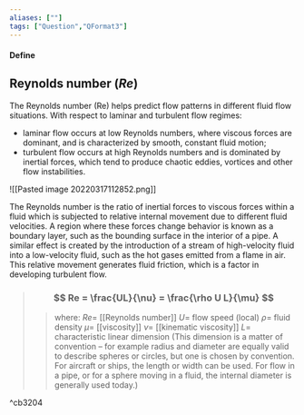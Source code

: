 ```yaml
---
aliases: [""]
tags: ["Question","QFormat3"]
---
```


#### Define
## Reynolds number ($Re$)
The Reynolds number (Re) helps predict flow patterns in different fluid flow situations. With respect to laminar and turbulent flow regimes:
- laminar flow occurs at low Reynolds numbers, where viscous forces are dominant, and is characterized by smooth, constant fluid motion;
- turbulent flow occurs at high Reynolds numbers and is dominated by inertial forces, which tend to produce chaotic eddies, vortices and other flow instabilities.

![[Pasted image 20220317112852.png]]

The Reynolds number is the ratio of inertial forces to viscous forces within a fluid which is subjected to relative internal movement due to different fluid velocities. A region where these forces change behavior is known as a boundary layer, such as the bounding surface in the interior of a pipe. A similar effect is created by the introduction of a stream of high-velocity fluid into a low-velocity fluid, such as the hot gases emitted from a flame in air. This relative movement generates fluid friction, which is a factor in developing turbulent flow.

> ### $$ Re = \frac{UL}{\nu} = \frac{\rho U L}{\mu} $$ 
>> where:
>> $Re=$ [[Reynolds number]] 
>> $U=$ flow speed (local)
>> $\rho=$ fluid density
>> $\mu=$ [[viscosity]]
>> $\nu=$ [[kinematic viscosity]]
>> $L=$ characteristic linear dimension (This dimension is a matter of convention – for example radius and diameter are equally valid to describe spheres or circles, but one is chosen by convention. For aircraft or ships, the length or width can be used. For flow in a pipe, or for a sphere moving in a fluid, the internal diameter is generally used today.)

^cb3204
